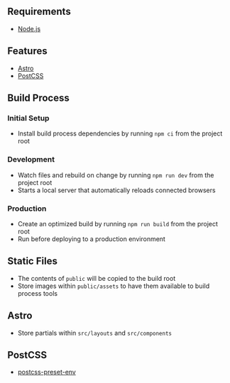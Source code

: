 ## Requirements
- [Node.js](https://nodejs.org/)

## Features
- [Astro](https://astro.build/)
- [PostCSS](https://postcss.org/)

## Build Process

### Initial Setup
- Install build process dependencies by running `npm ci` from the project root

### Development
- Watch files and rebuild on change by running `npm run dev` from the project root
- Starts a local server that automatically reloads connected browsers

### Production
- Create an optimized build by running `npm run build` from the project root
- Run before deploying to a production environment

## Static Files
- The contents of `public` will be copied to the build root
- Store images within `public/assets` to have them available to build process tools

## Astro
- Store partials within `src/layouts` and `src/components`

## PostCSS
- [postcss-preset-env](https://preset-env.cssdb.org/)
